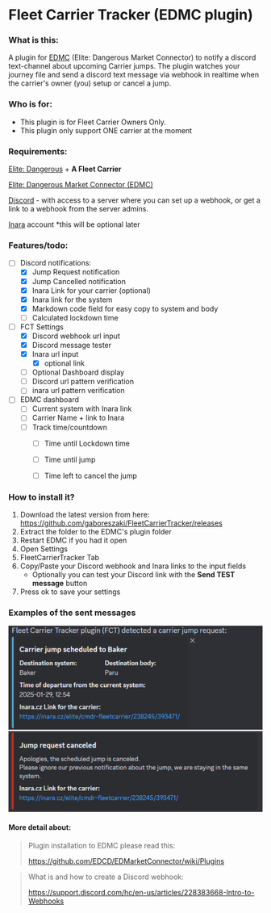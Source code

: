 # Fleet Carrier Tracker (EDMC plugin)

### What is this:
A plugin for [EDMC](https://github.com/EDCD/EDMarketConnector) (Elite: Dangerous Market Connector) to notify a discord text-channel about upcoming Carrier jumps.
The plugin watches your journey file and send a discord text message via webhook in realtime when the carrier's owner (you) setup or cancel a jump.

### Who is for:

- This plugin is for Fleet Carrier Owners Only.
- This plugin only support ONE carrier at the moment

### Requirements: 

[Elite: Dangerous](https://www.elitedangerous.com/) + **A Fleet Carrier**

[Elite: Dangerous Market Connector (EDMC)](https://github.com/EDCD/EDMarketConnector)

[Discord](https://discord.com/) - with access to a server where you can set up a webhook, or get a link to a webhook from the server admins.

[Inara](https://inara.cz/elite/news/) account *this will be optional later


### Features/todo: 

- [ ] Discord notifications:
  - [x] Jump Request notification
  - [x] Jump Cancelled notification
  - [x] Inara Link for your carrier (optional)
  - [x] Inara link for the system
  - [x] Markdown code field for easy copy to system and body
  - [ ] Calculated lockdown time
- [ ] FCT Settings
  - [x] Discord webhook url input
  - [x] Discord message tester
  - [x] Inara url input
    - [x] optional link
  - [ ] Optional Dashboard display
  - [ ] Discord url pattern verification
  - [ ] inara url pattern verification
- [ ] EDMC dashboard
  - [ ] Current system with Inara link
  - [ ] Carrier Name + link to Inara
  - [ ] Track time/countdown
    - [ ] Time until Lockdown time
    - [ ] Time until jump
    - [ ] Time left to cancel the jump



### How to install it?

1. Download the latest version from here: https://github.com/gaboreszaki/FleetCarrierTracker/releases
2. Extract the folder to the EDMC's plugin folder
3. Restart EDMC if you had it open
4. Open Settings 
5. FleetCarrierTracker Tab
6. Copy/Paste your Discord webhook and Inara links to the input fields
   - Optionally you can test your Discord link with the **Send TEST message** button
7. Press ok to save your settings



### Examples of the sent messages
![Jump request message example](./assets/jump_request_message_example.png)
![Jump Cancel message example](./assets/jump_cancel_message_example.png)


#### More detail about:

> Plugin installation to EDMC please read this:
>
> https://github.com/EDCD/EDMarketConnector/wiki/Plugins

> What is and how to create a Discord webhook:
> 
> https://support.discord.com/hc/en-us/articles/228383668-Intro-to-Webhooks




